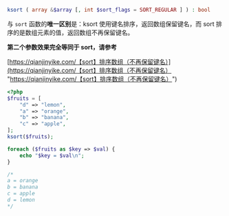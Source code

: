 ```php
ksort ( array &$array [, int $sort_flags = SORT_REGULAR ] ) : bool
```
与 `sort` 函数的**唯一区别**是：ksort 使用键名排序，返回数组保留键名，而 sort 排序的是数组元素的值，返回数组不再保留键名。

**第二个参数效果完全等同于 sort，请参考**

[https://qianjinyike.com/【sort】排序数组（不再保留键名）](https://qianjinyike.com/【sort】排序数组（不再保留键名） "https://qianjinyike.com/【sort】排序数组（不再保留键名）")

```php
<?php
$fruits = [
    "d" => "lemon",
    "a" => "orange",
    "b" => "banana",
    "c" => "apple",
];
ksort($fruits);

foreach ($fruits as $key => $val) {
    echo "$key = $val\n";
}

/*
a = orange
b = banana
c = apple
d = lemon
*/
```